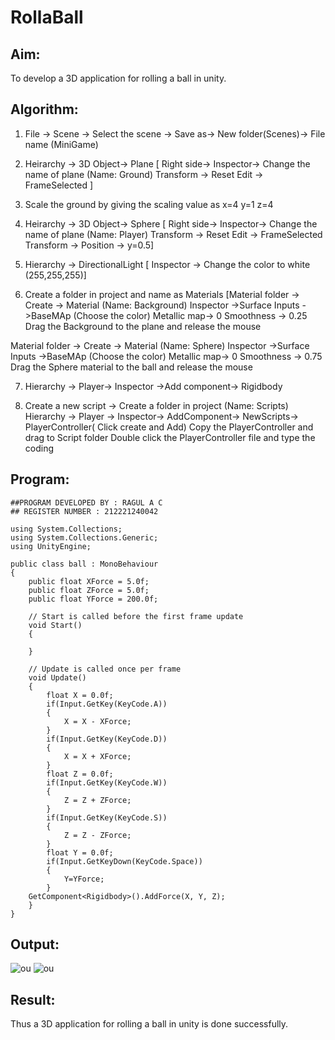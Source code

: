 # RollaBall

## Aim:
To develop a 3D application for rolling a ball in unity.
## Algorithm:

1. File -> Scene -> Select the scene -> Save as-> New folder(Scenes)-> File name (MiniGame)

2. Heirarchy -> 3D Object-> Plane 
[ Right side-> Inspector-> Change the name of plane (Name: Ground)
Transform -> Reset
Edit -> FrameSelected ]

3. Scale the ground by giving the scaling value as x=4 y=1 z=4

4. Heirarchy -> 3D Object-> Sphere
[ Right side-> Inspector-> Change the name of plane (Name: Player)
Transform -> Reset
Edit -> FrameSelected 
Transform -> Position -> y=0.5]

5. Hierarchy -> DirectionalLight
[ Inspector -> Change the color to white (255,255,255)]

6. Create a folder in project and name as Materials
[Material folder -> Create -> Material (Name: Background)
Inspector ->Surface Inputs ->BaseMAp (Choose the color)
Metallic map-> 0
Smoothness -> 0.25
Drag the Background to the plane and release the mouse

Material folder -> Create -> Material (Name: Sphere)
Inspector ->Surface Inputs ->BaseMAp (Choose the color)
Metallic map-> 0
Smoothness -> 0.75
Drag the Sphere material to the ball and release the mouse

 7. Hierarchy -> Player-> Inspector ->Add component-> Rigidbody

8. Create a new script -> Create a folder in project (Name: Scripts)
Hierarchy -> Player -> Inspector-> AddComponent-> NewScripts-> PlayerController( Click create and Add)
Copy the PlayerController and drag to Script folder
Double click the PlayerController file and type the coding

## Program:
```
##PROGRAM DEVELOPED BY : RAGUL A C
## REGISTER NUMBER : 212221240042
```
```
using System.Collections;
using System.Collections.Generic;
using UnityEngine;

public class ball : MonoBehaviour
{
    public float XForce = 5.0f;
    public float ZForce = 5.0f;
    public float YForce = 200.0f;

    // Start is called before the first frame update
    void Start()
    {
        
    }

    // Update is called once per frame
    void Update()
    {
        float X = 0.0f;
        if(Input.GetKey(KeyCode.A))
        {
            X = X - XForce;
        }
        if(Input.GetKey(KeyCode.D))
        {
            X = X + XForce;
        }
        float Z = 0.0f;
        if(Input.GetKey(KeyCode.W))
        {
            Z = Z + ZForce;
        }
        if(Input.GetKey(KeyCode.S))
        {
            Z = Z - ZForce;
        }
        float Y = 0.0f;
        if(Input.GetKeyDown(KeyCode.Space))
        {
            Y=YForce;
        }
    GetComponent<Rigidbody>().AddForce(X, Y, Z);
    }
}
```
## Output:
![ou](./1.png)
![ou](./2.png)
## Result:
Thus a 3D application for rolling a ball in unity is done successfully.
